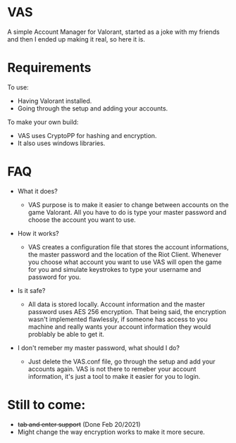 # VAS
A simple Account Manager for Valorant, started as a joke with my friends and then I ended up making it real, so here it is.

# Requirements
To use:
* Having Valorant installed.
* Going through the setup and adding your accounts.

To make your own build:
* VAS uses CryptoPP for hashing and encryption.
* It also uses windows libraries.

# FAQ
* What it does?
  * VAS purpose is to make it easier to change between accounts on the game Valorant. All you have to do is type your master password and choose the account you want to use.

* How it works?
  * VAS creates a configuration file that stores the account informations, the master password and the location of the Riot Client. Whenever you choose what account you want to use VAS will open the game for you and simulate keystrokes to type your username and password for you.

* Is it safe?
  * All data is stored locally. Account information and the master password uses AES 256 encryption. That being said, the encryption wasn't implemented flawlessly, if someone has access to you machine and really wants your account information they would problably be able to get it.

* I don't remeber my master password, what should I do?
  * Just delete the VAS.conf file, go through the setup and add your accounts again. VAS is not there to remeber your account information, it's just a tool to make it easier for you to login.

# Still to come:
* ~~tab and enter support~~ (Done Feb 20/2021)
* Might change the way encryption works to make it more secure.

